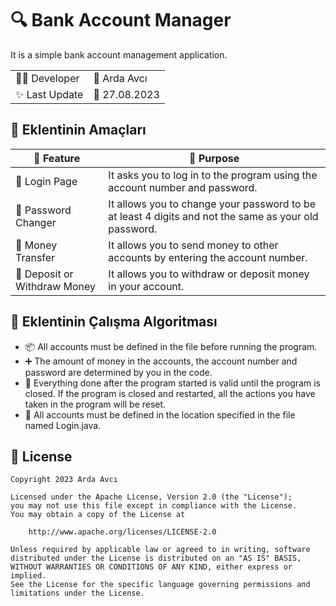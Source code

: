# 🔍 Bank Account Manager

It is a simple bank account management application.

| | |
|-|-|
|👨‍💻 Developer|        🤵 Arda Avcı|
|✨ Last Update| 📅 27.08.2023 |

## 🎯 Eklentinin Amaçları

| 💎 Feature | 🎯 Purpose |
| - | - |
| 🎨 Login Page | It asks you to log in to the program using the account number and password. |
| 📂 Password Changer |It allows you to change your password to be at least 4 digits and not the same as your old password. |
| 🚄 Money Transfer | It allows you to send money to other accounts by entering the account number. |
| 📃 Deposit or Withdraw Money | It allows you to withdraw or deposit money in your account. |

## 🤹 Eklentinin Çalışma Algoritması

- 📦 All accounts must be defined in the file before running the program.
- ➕ The amount of money in the accounts, the account number and password are determined by you in the code.
- 🚧 Everything done after the program started is valid until the program is closed. If the program is closed and restarted, all the actions you have taken in the program will be reset.
- 🚚 All accounts must be defined in the location specified in the file named Login.java.

## 🪪  License

```
Copyright 2023 Arda Avcı

Licensed under the Apache License, Version 2.0 (the "License");
you may not use this file except in compliance with the License.
You may obtain a copy of the License at

    http://www.apache.org/licenses/LICENSE-2.0

Unless required by applicable law or agreed to in writing, software
distributed under the License is distributed on an "AS IS" BASIS,
WITHOUT WARRANTIES OR CONDITIONS OF ANY KIND, either express or implied.
See the License for the specific language governing permissions and
limitations under the License.
```
